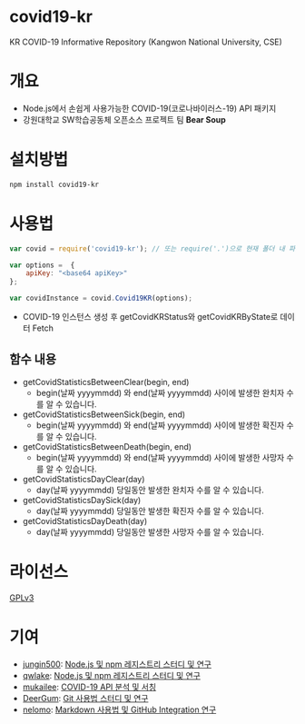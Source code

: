 # covid19-kr
KR COVID-19 Informative Repository (Kangwon National University, CSE)

# 개요
- Node.js에서 손쉽게 사용가능한 COVID-19(코로나바이러스-19) API 패키지
- 강원대학교 SW학습공동체 오픈소스 프로젝트 팀 **Bear Soup**

# 설치방법
```bash
npm install covid19-kr
```

# 사용법
```javascript
var covid = require('covid19-kr'); // 또는 require('.')으로 현재 폴더 내 파일 불러오기

var options =  {
    apiKey: "<base64 apiKey>"
};

var covidInstance = covid.Covid19KR(options);
```
- COVID-19 인스턴스 생성 후 getCovidKRStatus와 getCovidKRByState로 데이터 Fetch

## 함수 내용   
- getCovidStatisticsBetweenClear(begin, end)
	- begin(날짜 yyyymmdd) 와 end(날짜 yyyymmdd) 사이에 발생한 완치자 수를 알 수 있습니다.
- getCovidStatisticsBetweenSick(begin, end)
	- begin(날짜 yyyymmdd) 와 end(날짜 yyyymmdd) 사이에 발생한 확진자 수를 알 수 있습니다.
- getCovidStatisticsBetweenDeath(begin, end)
	- begin(날짜 yyyymmdd) 와 end(날짜 yyyymmdd) 사이에 발생한 사망자 수를 알 수 있습니다.
- getCovidStatisticsDayClear(day)
	- day(날짜 yyyymmdd) 당일동안 발생한 완치자 수를 알 수 있습니다.
- getCovidStatisticsDaySick(day)
	- day(날짜 yyyymmdd) 당일동안 발생한 확진자 수를 알 수 있습니다.
- getCovidStatisticsDayDeath(day)
	- day(날짜 yyyymmdd) 당일동안 발생한 사망자 수를 알 수 있습니다.

# 라이선스
[GPLv3](https://www.gnu.org/licenses/gpl-3.0.txt)

# 기여
- [jungin500](https://github.com/jungin500): [Node.js 및 npm 레지스트리 스터디 및 연구](https://github.com/jungin500/covid19-packaging-study)
- [qwlake](https://github.com/qwlake): [Node.js 및 npm 레지스트리 스터디 및 연구](https://github.com/qwlake/study-covid-npm)
- [mukailee](https://github.com/mukailee): [COVID-19 API 분석 및 서칭](https://github.com/mukailee/api-pakage-study.git)
- [DeerGum](https://github.com/DeerGum): [Git 사용법 스터디 및 연구](https://github.com/DeerGum/opensource_study)
- [nelomo](https://github.com/nelomo): [Markdown 사용법 및 GitHub Integration 연구](https://github.com/nelomo/Nodejs)